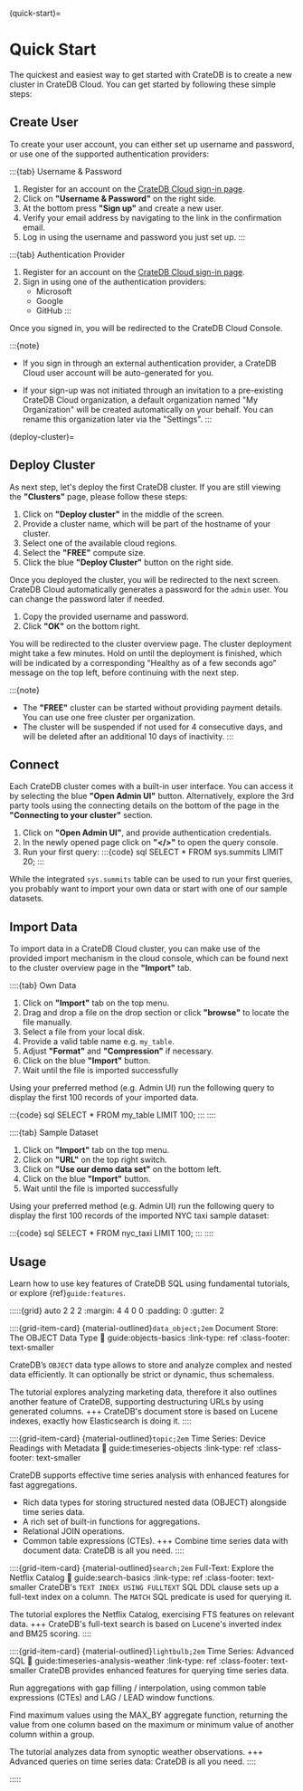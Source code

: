 (quick-start)=

# Quick Start

The quickest and easiest way to get started with CrateDB is to create a new 
cluster in CrateDB Cloud. You can get started by following these simple steps:

## Create User

To create your user account, you can either set up username and password, or use
one of the supported authentication providers:

:::{tab} Username & Password
<br>

1. Register for an account on the [CrateDB Cloud sign-in page](https://console.cratedb.cloud/).
2. Click on **"Username & Password"** on the right side.
3. At the bottom press **"Sign up"** and create a new user.
4. Verify your email address by navigating to the link in the confirmation email.
5. Log in using the username and password you just set up.
:::

:::{tab} Authentication Provider
<br>

1. Register for an account on the [CrateDB Cloud sign-in page](https://console.cratedb.cloud/).
2. Sign in using one of the authentication providers:
    - Microsoft
    - Google
    - GitHub
:::

Once you signed in, you will be redirected to the CrateDB Cloud Console.

:::{note}
- If you sign in through an external authentication provider, a CrateDB Cloud
  user account will be auto-generated for you.

- If your sign-up was not initiated through an invitation to a pre-existing
  CrateDB Cloud organization, a default organization named "My Organization"
  will be created automatically on your behalf. You can rename this organization
  later via the "Settings".
:::

(deploy-cluster)=
## Deploy Cluster

As next step, let's deploy the first CrateDB cluster. If you are still viewing the
**"Clusters"** page, please follow these steps:

1. Click on **"Deploy cluster"** in the middle of the screen.
2. Provide a cluster name, which will be part of the hostname of your cluster.
3. Select one of the available cloud regions.
4. Select the **"FREE"** compute size.
5. Click the blue **"Deploy Cluster"** button on the right side.

Once you deployed the cluster, you will be redirected to the next screen.
CrateDB Cloud automatically generates a password for the `admin` user. You can 
change the password later if needed.

1. Copy the provided username and password.
2. Click **"OK"** on the bottom right.

You will be redirected to the cluster overview page. The cluster deployment 
might take a few minutes. Hold on until the deployment is finished, which will be indicated by
a corresponding "Healthy as of a few seconds ago" message on the top left, before continuing
with the next step.

:::{note}
- The **"FREE"** cluster can be started without providing payment details.
  You can use one free cluster per organization.
- The cluster will be suspended if not used for 4 consecutive days, and will be deleted
  after an additional 10 days of inactivity.
:::

## Connect

Each CrateDB cluster comes with a built-in user interface. You can access it
by selecting the blue **"Open Admin UI"** button. Alternatively, explore the
3rd party tools using the connecting details on the bottom of the page in the
**"Connecting to your cluster"** section.

1. Click on **"Open Admin UI"**, and provide authentication credentials.
2. In the newly opened page click on **"</>"** to open the query console.
3. Run your first query:
  :::{code} sql
  SELECT *
  FROM sys.summits 
  LIMIT 20;
  :::

While the integrated `sys.summits` table can be used to run your first queries, you
probably want to import your own data or start with one of our sample datasets.

## Import Data

To import data in a CrateDB Cloud cluster, you can make use of the provided
import mechanism in the cloud console, which can be found next to the cluster 
overview page in the **"Import"** tab.

::::{tab} Own Data
<br>

1. Click on **"Import"** tab on the top menu.
2. Drag and drop a file on the drop section or click **"browse"** to locate the
  file manually.
3. Select a file from your local disk.
4. Provide a valid table name e.g. `my_table`.
5. Adjust **"Format"** and **"Compression"** if necessary.
6. Click on the blue **"Import"** button.
7. Wait until the file is imported successfully

Using your preferred method (e.g. Admin UI) run the following query to display 
the first 100 records of your imported data.

:::{code} sql
SELECT *
FROM my_table
LIMIT 100;
:::
::::

::::{tab} Sample Dataset
<br>

1. Click on **"Import"** tab on the top menu.
1. Click on **"URL"** on the top right switch.
3. Click on **"Use our demo data set"** on the bottom left.
6. Click on the blue **"Import"** button.
7. Wait until the file is imported successfully

Using your preferred method (e.g. Admin UI) run the following query to display 
the first 100 records of the imported NYC taxi sample dataset:

:::{code} sql
SELECT *
FROM nyc_taxi
LIMIT 100;
:::
::::


## Usage

Learn how to use key features of CrateDB SQL using fundamental tutorials,
or explore {ref}`guide:features`.


:::::{grid} auto 2 2 2
:margin: 4 4 0 0
:padding: 0
:gutter: 2

::::{grid-item-card} {material-outlined}`data_object;2em` Document Store: The OBJECT Data Type
:link: guide:objects-basics
:link-type: ref
:class-footer: text-smaller

CrateDB’s `OBJECT` data type allows to store and analyze complex and nested data
efficiently. It can optionally be strict or dynamic, thus schemaless.

The tutorial explores analyzing marketing data, therefore it also outlines another
feature of CrateDB, supporting destructuring URLs by using generated columns.
+++
CrateDB's document store is based on Lucene indexes, exactly how Elasticsearch
is doing it.
::::

::::{grid-item-card} {material-outlined}`topic;2em` Time Series: Device Readings with Metadata
:link: guide:timeseries-objects
:link-type: ref
:class-footer: text-smaller

CrateDB supports effective time series analysis with enhanced features
for fast aggregations.

- Rich data types for storing structured nested data (OBJECT) alongside
  time series data.
- A rich set of built-in functions for aggregations.
- Relational JOIN operations.
- Common table expressions (CTEs).
+++
Combine time series data with document data: CrateDB is all you need.
::::

::::{grid-item-card} {material-outlined}`search;2em` Full-Text: Explore the Netflix Catalog
:link: guide:search-basics
:link-type: ref
:class-footer: text-smaller
CrateDB's `TEXT INDEX USING FULLTEXT` SQL DDL clause sets up a full-text index
on a column. The `MATCH` SQL predicate is used for querying it.

The tutorial explores the Netflix Catalog, exercising FTS features on relevant data.
+++
CrateDB's full-text search is based on Lucene's inverted index and BM25 scoring.
::::

::::{grid-item-card} {material-outlined}`lightbulb;2em` Time Series: Advanced SQL
:link: guide:timeseries-analysis-weather
:link-type: ref
:class-footer: text-smaller
CrateDB provides enhanced features for querying time series data.

Run aggregations with gap filling / interpolation, using common
table expressions (CTEs) and LAG / LEAD window functions.

Find maximum values using the MAX_BY aggregate function, returning
the value from one column based on the maximum or minimum value of another
column within a group.

The tutorial analyzes data from synoptic weather observations.
+++
Advanced queries on time series data: CrateDB is all you need.
::::


:::::
